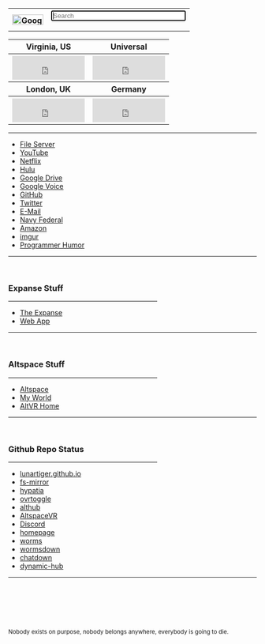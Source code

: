<table>
	<tr>
		<th><a href='https://www.google.com/'><img src="https://lunartiger.github.io/homepage/img/Google.png" alt="Google" height="21" width="63"></a></th>
		<th>
			<form method="get" action="https://www.google.com/search">
				<input type="text" name="q" size="31" value="" placeholder="Search" autofocus>
			</form>
		</th>
	</tr>
</table>
<table>
	<tr>
		<th>Virginia, US</th>
		<th>Universal</th>
	</tr>
	<tr>
		<th>
			<iframe src="https://freesecure.timeanddate.com/clock/i6hjhu2u/n179/fn12/fs18/fc00be00/tc000/pct/ftb/bas2/bac006900/pa4/tt0/tw0/tm1/td2/th1/ta1/tb4" frameborder="0" width="147" height="48" allowTransparency="true"></iframe>
		</th>
		<th>
			<iframe src="https://freesecure.timeanddate.com/clock/i6hjhu2u/n1440/fn12/fs18/fc00be00/tc000/pct/ftb/bas2/bac006900/pa4/tt0/tw0/tm1/td2/th1/ta1/tb4" frameborder="0" width="147" height="48" allowTransparency="true"></iframe>
		</th>
	</tr>
	<tr>
		<th>London, UK</th>
		<th>Germany</th>
	</tr>
	<tr>
		<th>
			<iframe src="https://freesecure.timeanddate.com/clock/i6hjhu2u/n136/fn12/fs18/fc00be00/tc000/pct/ftb/bas2/bac006900/pa4/tt0/tw0/tm1/td2/th1/ta1/tb4" frameborder="0" width="147" height="48" allowTransparency="true"></iframe>
		</th>
		<th>
			<iframe src="https://freesecure.timeanddate.com/clock/i6hjhu2u/n37/fn12/fs18/fc00be00/tc000/pct/ftb/bas2/bac006900/pa4/tt0/tw0/tm1/td2/th1/ta1/tb4" frameborder="0" width="147" height="48" allowTransparency="true"></iframe>
		</th>
	</tr>
</table>
<hr />
<nav>
	<ul class="navbar">
		<li class="navbar"><a href="http://lunar.zapto.org">File Server</a></li>
		<li class="navbar"><a href="https://www.youtube.com/feed/subscriptions">YouTube</a></li>
		<li class="navbar"><a href="https://www.netflix.com/browse">Netflix</a></li>
		<li class="navbar"><a href="https://www.hulu.com/">Hulu</a></li>
		<li class="navbar"><a href="https://drive.google.com/drive/my-drive">Google Drive</a></li>
		<li class="navbar"><a href="https://voice.google.com/messages">Google Voice</a></li>
		<li class="navbar"><a href="https://github.com">GitHub</a></li>
		<li class="navbar"><a href="https://twitter.com">Twitter</a></li>
		<li class="navbar"><a href="https://outlook.live.com/owa/">E-Mail</a></li>
		<li class="navbar"><a href="https://www.navyfederal.org/">Navy Federal</a></li>
		<li class="navbar"><a href="https://smile.amazon.com/">Amazon</a></li>
		<li class="navbar"><a href="https://imgur.com/">imgur</a></li>
		<li class="navbar"><a href="https://np.reddit.com/r/ProgrammerHumor/">Programmer Humor</a></li>
	</ul>
</nav>
<hr />
<br>
<h3 id='expanse_stuff'>Expanse Stuff</h3>
<hr style="width:60%" />
<nav>
	<ul class="navbar">
		<li class="navbar"><a href="https://theexpanse.app/">The Expanse</a></li>
		<li class="navbar"><a href="https://app.theexpanse.app/">Web App</a></li>
	</ul>
</nav>
<hr />
<br>
<h3 id='altspace_stuff'>Altspace Stuff</h3>
<hr style="width:60%" />
<nav>
	<ul class="navbar">
		<li class="navbar"><a href="https://account.altvr.com/">Altspace</a></li>
		<li class="navbar"><a href="https://account.altvr.com/worlds/954689156213113037">My World</a></li>
		<li class="navbar"><a href="https://altspacevr.github.io/homepages/main-links.html">AltVR Home</a></li>
	</ul>
</nav>
<hr />
<br>
<h3 id='repo_status'>Github Repo Status</h3>
<hr style="width:60%" />
<nav>
	<ul class="navbar">
		<li class="navbar"><a href="https://github.com/LunarTiger/lunartiger.github.io/settings/pages/status">lunartiger.github.io</a></li>
		<li class="navbar"><a href="https://github.com/LunarTiger/fs-mirror/settings/pages/status">fs-mirror</a></li>
		<li class="navbar"><a href="https://github.com/LunarTiger/hypatia/settings/pages/status">hypatia</a></li>
		<li class="navbar"><a href="https://github.com/LunarTiger/ovrtoggle/settings/pages/status">ovrtoggle</a></li>
		<li class="navbar"><a href="https://github.com/LunarTiger/althub/settings/pages/status">althub</a></li>
		<li class="navbar"><a href="https://github.com/LunarTiger/AltspaceVR/settings/pages/status">AltspaceVR</a></li>
		<li class="navbar"><a href="https://github.com/LunarTiger/Discord/settings/pages/status">Discord</a></li>
		<li class="navbar"><a href="https://github.com/LunarTiger/homepage/settings/pages/status">homepage</a></li>
		<li class="navbar"><a href="https://github.com/LunarTiger/worms/settings/pages/status">worms</a></li>
		<li class="navbar"><a href="https://github.com/LunarTiger/wormsdown/settings/pages/status">wormsdown</a></li>
		<li class="navbar"><a href="https://github.com/LunarTiger/chatdown/settings/pages/status">chatdown</a></li>
		<li class="navbar"><a href="https://github.com/LunarTiger/dynamic-hub/settings/pages/status">dynamic-hub</a></li>
	</ul>
</nav>
<hr />
<hr style="height:75px; visibility:hidden;" />
<footer>
	<small>Nobody exists on purpose, nobody belongs anywhere, everybody is going to die.</small>
</footer>
